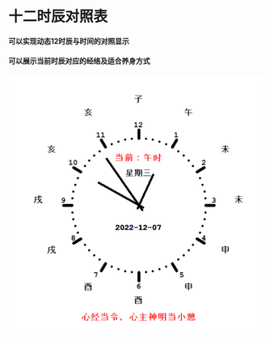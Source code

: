 # 十二时辰对照表

#### 可以实现动态12时辰与时间的对照显示

#### 可以展示当前时辰对应的经络及适合养身方式

![效果图](https://github.com/lookteas/12clock/blob/main/demo.png)
